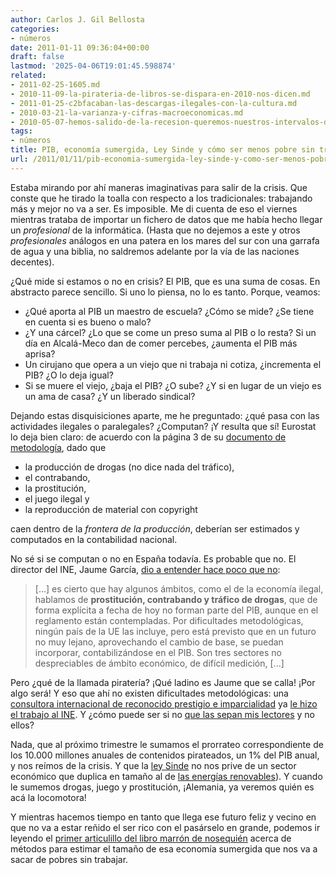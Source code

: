 ```yaml
---
author: Carlos J. Gil Bellosta
categories:
- números
date: 2011-01-11 09:36:04+00:00
draft: false
lastmod: '2025-04-06T19:01:45.598874'
related:
- 2011-02-25-1605.md
- 2010-11-09-la-pirateria-de-libros-se-dispara-en-2010-nos-dicen.md
- 2011-01-25-c2bfacaban-las-descargas-ilegales-con-la-cultura.md
- 2010-03-21-la-varianza-y-cifras-macroeconomicas.md
- 2010-05-07-hemos-salido-de-la-recesion-queremos-nuestros-intervalos-de-confianza.md
tags:
- números
title: PIB, economía sumergida, Ley Sinde y cómo ser menos pobre sin trabajar
url: /2011/01/11/pib-economia-sumergida-ley-sinde-y-como-ser-menos-pobre-sin-trabajar/
---
```


Estaba mirando por ahí maneras imaginativas para salir de la crisis. Que conste que he tirado la toalla con respecto a los tradicionales: trabajando más y mejor no va a ser. Es imposible. Me di cuenta de eso el viernes mientras trataba de importar un fichero de datos que me había hecho llegar un _profesional_ de la informática. (Hasta que no dejemos a este y otros _profesionales_ análogos en una patera en los mares del sur con una garrafa de agua y una biblia, no saldremos adelante por la vía de las naciones decentes).

¿Qué mide si estamos o no en crisis? El PIB, que es una suma de cosas. En abstracto parece sencillo. Si uno lo piensa, no lo es tanto. Porque, veamos:

* ¿Qué aporta al PIB un maestro de escuela? ¿Cómo se mide? ¿Se tiene en cuenta si es bueno o malo?
* ¿Y una cárcel? ¿Lo que se come un preso suma al PIB o lo resta? Si un día en Alcalá-Meco dan de comer percebes, ¿aumenta el PIB más aprisa?
* Un cirujano que opera a un viejo que ni trabaja ni cotiza, ¿incrementa el PIB? ¿O lo deja igual?
* Si se muere el viejo, ¿baja el PIB? ¿O sube? ¿Y si en lugar de un viejo es un ama de casa? ¿Y un liberado sindical?

Dejando estas disquisiciones aparte, me he preguntado: ¿qué pasa con las actividades ilegales o paralegales? ¿Computan? ¡Y resulta que sí! Eurostat lo deja bien claro: de acuerdo con la página 3 de su [documento de metodología](http://epp.eurostat.ec.europa.eu/portal/page/portal/national_accounts/documents/FAQ_NA_1.pdf), dado que

* la producción de drogas (no dice nada del tráfico),
* el contrabando,
* la prostitución,
* el juego ilegal y
* la reproducción de material con copyright

caen dentro de la _frontera de la producción_, deberían ser estimados y computados en la contabilidad nacional.

No sé si se computan o no en España todavía. Es probable que no. El director del INE, Jaume García, [dio a entender hace poco que no](http://www.cincodias.com/articulo/economia/PIB-contabilizara-prostitucion-contrabando/20101020cdscdieco_7/):


>[...] es cierto que hay algunos ámbitos, como el de la economía ilegal, hablamos de **prostitución, contrabando y tráfico de drogas**, que de forma explícita a fecha de hoy no forman parte del PIB, aunque en el reglamento están contempladas. Por dificultades metodológicas, ningún país de la UE las incluye, pero está previsto que en un futuro no muy lejano, aprovechando el cambio de base, se puedan incorporar, contabilizándose en el PIB. Son tres sectores no despreciables de ámbito económico, de difícil medición, [...]

Pero ¿qué de la llamada piratería? ¡Qué ladino es Jaume que se calla! ¡Por algo será! Y eso que ahí no existen dificultades metodológicas: una [consultora internacional de reconocido prestigio e imparcialidad](http://www.idcspain.com) ya [le hizo el trabajo al INE](http://www.cedro.org/Files/Observatoriopirateriayhabitosconsumodigitales.pdf). Y ¿cómo puede ser si no [que las sepan mis lectores](https://datanalytics.com/2010/11/09/la-pirateria-de-libros-se-dispara-en-2010-nos-dicen/) y no ellos?

Nada, que al próximo trimestre le sumamos el prorrateo correspondiente de los 10.000 millones anuales de contenidos pirateados, un 1% del PIB anual, y nos reímos de la crisis. Y que la [ley Sinde](http://es.wikipedia.org/wiki/Ley_Sinde#Posturas_enfrentadas_ante_la_Ley_de_Econom.C3.ADa_Sostenible_referente_a_Internet) no nos prive de un sector económico que duplica en tamaño al de [las energías renovables](http://www.appa.es/descargas/InformeAppa_web.pdf)). Y cuando le sumemos drogas, juego y prostitución, ¡Alemania, ya veremos quién es acá la locomotora!

Y mientras hacemos tiempo en tanto que llega ese futuro feliz y vecino en que no va a estar reñido el ser rico con el pasárselo en grande, podemos ir leyendo el [primer articulillo del libro marrón de nosequién](https://circulodeempresarios.org/publicaciones/implicaciones-de-la-economia-sumergida-en-espana-libro-marron-2010/) acerca de métodos para estimar el tamaño de esa economía sumergida que nos va a sacar de pobres sin trabajar.